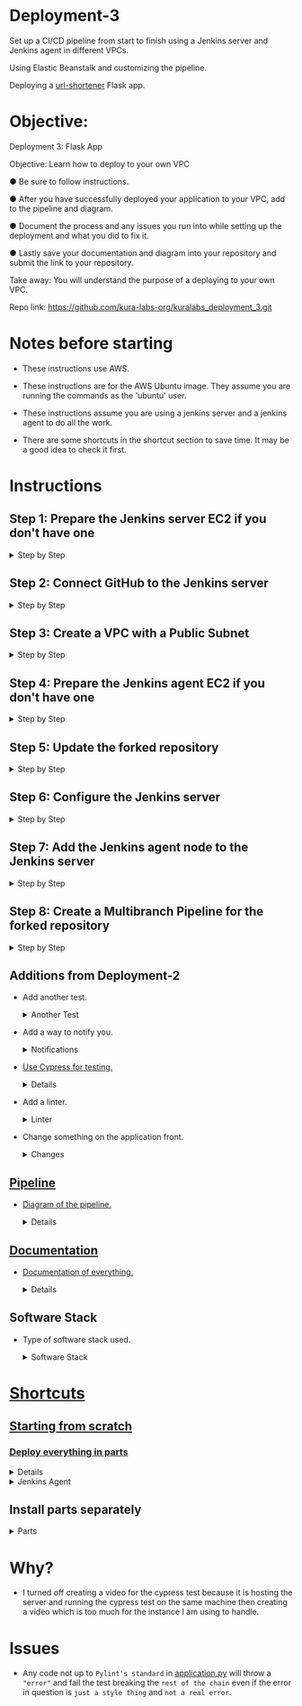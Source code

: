 # Deployment-3

Set up a CI/CD pipeline from start to finish using a Jenkins server and Jenkins agent in different VPCs.

Using Elastic Beanstalk and customizing the pipeline. 

Deploying a [url-shortener](https://github.com/RichardDeodutt/kuralabs_deployment_3) Flask app.


# Objective: 

Deployment 3: Flask App

Objective: Learn how to deploy to your own VPC

● Be sure to follow instructions.

● After you have successfully deployed your application to your VPC, add to the pipeline and diagram.

● Document the process and any issues you run into while setting up the deployment and what you did to fix it.

● Lastly save your documentation and diagram into your repository and submit the link to your repository.

Take away: You will understand the purpose of a deploying to your own VPC.

Repo link: https://github.com/kura-labs-org/kuralabs_deployment_3.git

# Notes before starting

- These instructions use AWS. 

- These instructions are for the AWS Ubuntu image. They assume you are running the commands as the 'ubuntu' user. 

- These instructions assume you are using a jenkins server and a jenkins agent to do all the work. 

- There are some shortcuts in the shortcut section to save time. It may be a good idea to check it first. 

# Instructions

## Step 1: Prepare the Jenkins server EC2 if you don't have one

<details>

<summary>Step by Step</summary>

- Create/Launch an EC2 using the AWS Console in your region of choice, `Asia Pacific (Tokyo) or ap-northeast-1` in my case. 

- Set the `Name and tags` `Name` to anything you want, `Application and OS Images (Amazon Machine Image)` to Ubuntu 64-bit (x86), `Instance type` to t2.micro. 

- Set the `Key pair(login)` to any keypair you have access to or create one. `Network Settings` set the security group to one with ports 80 and 22 open or create one with those ports open. For `Network` use the default VPC and network settings. Launch with `default settings` for the rest is fine. 

- `SSH or connect` to the ec2 when it is running. 

    Example below: 

    ```
    ssh -i ~/.ssh/keyfile.pem root@18.179.26.45
    ```
    <details>

    <summary>Single Commands</summary>

    - `Download` the `jenkins keyring` for the package repository source list. 

        Example below: 

        ```
        wget -q -O - https://pkg.jenkins.io/debian-stable/jenkins.io.key | sudo gpg --batch --yes --dearmor -o /usr/share/keyrings/jenkins.gpg
        ```

    - `Install` the `jenkins keyring` to the package repository source list. 

        Example below: 

        ```
        sudo sh -c 'echo deb [signed-by=/usr/share/keyrings/jenkins.gpg] http://pkg.jenkins.io/debian-stable binary/ > /etc/apt/sources.list.d/jenkins.list'
        ```

    - `Update` the package repository source list. 

        Example below: 

        ```
        sudo apt update
        ```

    - `Install` the `apt` packages `default-jre`. 

        Example below: 

        ```
        sudo apt install -y default-jre
        ```

    - `Install` the `apt` packages `jenkins`. 

        Example below: 

        ```
        sudo apt install -y jenkins
        ```

    - `Install` the `apt` packages `nginx`. 

        Example below: 

        ```
        sudo apt install -y nginx
        ```

    - `Install` the `apt` packages `curl`. 

        Example below: 

        ```
        sudo apt install -y curl
        ```

    - `Edit` /etc/nginx/sites-enabled/default to look like the following or `Download` and `Set` the nginx configuration. 

        <details>

        <summary>Config</summary>

        - `/etc/nginx/sites-enabled/default` file. 

            Example below: 

            ```
            sudo nano /etc/nginx/sites-enabled/default
            ```

            ```
            server {
                    listen 80;

                    root /var/www/html;

                    index index.html index.htm index.nginx-debian.html;

                    server_name _;

                    location / {
                            proxy_pass http://127.0.0.1:8080;
                            proxy_set_header Host $host;
                            proxy_set_header x-Forward-For $proxy_add_x_forwarded_for;
                    }
            }
            ```

        </details>

        <details>

        <summary>Download and Set</summary>

        - `/etc/nginx/sites-enabled/default` file. 

            Example below: 

            ```
            sudo curl -s "https://raw.githubusercontent.com/RichardDeodutt/Deployment-3/main/Configs/server-nginx-default" | sudo tee /etc/nginx/sites-enabled/default > /dev/null 2>&1
            ```

        </details>

    - `Restart` nginx

        Example below: 

        ```
        sudo systemctl restart nginx
        ```

    - `Get` the secret password and save it for future use. 

        Example below: 

        ```
        sudo cat /var/lib/jenkins/secrets/initialAdminPassword
        ```

    </details>

    <details>

    <summary>One Liner</summary>

    - `One Liner` to do do everything above at once. 

        Example below: 

        ```
        wget -q -O - https://pkg.jenkins.io/debian-stable/jenkins.io.key | sudo gpg --batch --yes --dearmor -o /usr/share/keyrings/jenkins.gpg && sudo sh -c 'echo deb [signed-by=/usr/share/keyrings/jenkins.gpg] http://pkg.jenkins.io/debian-stable binary/ > /etc/apt/sources.list.d/jenkins.list' && sudo apt update && sudo apt install -y default-jre && sudo apt install -y jenkins && sudo apt install -y nginx && sudo apt install -y curl && sudo curl -s "https://raw.githubusercontent.com/RichardDeodutt/Deployment-3/main/Configs/server-nginx-default" | sudo tee /etc/nginx/sites-enabled/default > /dev/null 2>&1 && sudo systemctl restart nginx && sudo cat /var/lib/jenkins/secrets/initialAdminPassword
        ```

    </details>

</details>

## Step 2: Connect GitHub to the Jenkins server

<details>

<summary>Step by Step</summary>

- Create/Generate a [personal access token in GitHub](https://github.com/settings/tokens) for the Jenkins server and webhook if you don't have one. I added all the `repo`, `admin:repo_hook` and `notifications` permissions. When done save the token for future use. 

- Fork the [deployment repository](https://github.com/kura-labs-org/kuralabs_deployment_3) and using this forked repository connect it to the Jenkins server webhook in the settings of the newly forked repository. 

- Connect the webhook by configuring the setting as the following. 

    <details>

    <summary>Settings</summary>

    - The `Payload URL` to your Jenkins server webhook. 

        Example `Payload URL`
        ```
        http://35.77.201.219/github-webhook/
        ```
    
    - The `Content type` to application/json. 
    
    - The `Which events would you like to trigger this webhook?` to 'Send me everything.'. 
    
    - The `Active` checkbox to checked. 

    </details>
    
- Then when everything is set click `Add webhook` to connect the forked repository to the Jenkins server webhook. 

</details>

## Step 3: Create a VPC with a Public Subnet

<details>

<summary>Step by Step</summary>

- Navigate to the `VPC` section on the AWS services list from the AWS Console and click `Create VPC`. 

- Under `Resources to create` select VPC only and under `Name tag - optional` enter a name for the VPC to recognize it easier. 

- Under `IPv4 CIDR block` leave it at IPv4 CIDR manual input and under `IPv4 CIDR` enter a cider such as `172.25.0.0/16`. 

- Everything else should be default so click `Create VPC`. 

- Once the VPC is created click on `Subnets` to go to the subnets section then click `Create subnet` and under `VPC ID` select the VPC you just created. 

- Under `Subnet name` enter a name for the subnet to recognize it easier. Under `Availability Zone` select any of them as it does not matter for now. For `IPv4 CIDR block` enter a cidr block such as `172.25.0.0/18`. 

- Everything else should be default so click `Create subnet` to create the subnet. 

- The route table should have automatically been created and we don't need to touch it so leave it alone. 

- Once the subnet is created click on `Internet gateways` to go to the Internet gateways section then if a internet gateway is not already attached to your created VPC then click `Create internet gateway`.

- Under `Name tag` enter a name for the internet gateway to recognize it easier. Once done click `Create internet gateway`. Once created attach it to your VPC to give your VPC internet. 

</details>


## Step 4: Prepare the Jenkins agent EC2 if you don't have one

<details>

<summary>Step by Step</summary>

- Create/Launch an EC2 using the AWS Console in your region of choice, `Asia Pacific (Tokyo) or ap-northeast-1` in my case. 

- Set the `Name and tags` `Name` to anything you want, `Application and OS Images (Amazon Machine Image)` to Ubuntu 64-bit (x86), `Instance type` to t2.micro. 

- Set the `Key pair(login)` to any keypair you have access to or create one. For `Network` use a different VPC than the default VPC and a public subnet and make sure `Auto-assign public IP` is enabled. `Network Settings` set the security group to one with ports 80 and 22 open or create one with those ports open. Launch with `default settings` for the rest is fine. 

- `SSH or connect` to the ec2 when it is running. 

    Example below: 

    ```
    ssh -i ~/.ssh/keyfile.pem root@18.180.26.45
    ```

    <details>

    <summary>Single Commands</summary>

    - `Update` the package repository source list. 

        Example below: 

        ```
        sudo apt update
        ```

    - `Install` the `apt` packages `default-jre`. 

        Example below: 

        ```
        sudo apt install -y default-jre
        ```

    - `Install` the `apt` packages `python3-pip`. 

        Example below: 

        ```
        sudo apt install -y python3-pip
        ```

    - `Install` the `apt` packages `python3.10-venv`. 

        Example below: 

        ```
        sudo apt install -y python3.10-venv
        ```

    - `Install` the `apt` packages `nginx`. 

        Example below: 

        ```
        sudo apt install -y nginx

    - `Edit` /etc/nginx/sites-enabled/default to look like the following or `Download` and `Set` the nginx configuration. 

        <details>

        <summary>Config</summary>

        - `/etc/nginx/sites-enabled/default` file. 

            Example below: 

            ```
            sudo nano /etc/nginx/sites-enabled/default
            ```

            ```
            server {
                    listen 80;

                    root /var/www/html;

                    index index.html index.htm index.nginx-debian.html;

                    server_name _;

                    location / {
                            proxy_pass http://127.0.0.1:8000;
                            proxy_set_header Host $host;
                            proxy_set_header x-Forward-For $proxy_add_x_forwarded_for;
                    }
            }
            ```

        </details>

        <details>

        <summary>Download and Set</summary>

        - `/etc/nginx/sites-enabled/default` file. 

            Example below: 

            ```
            sudo curl -s "https://raw.githubusercontent.com/RichardDeodutt/Deployment-3/main/Configs/agent-nginx-default" | sudo tee /etc/nginx/sites-enabled/default > /dev/null 2>&1
            ```

        </details>

    - `Restart` nginx

        Example below: 

        ```
        sudo systemctl restart nginx
        ```

    </details>

    <details>

    <summary>One Liner</summary>

    - `One Liner` to do do everything above at once. 

        Example below: 

        ```
        sudo apt update && sudo apt install -y default-jre && sudo apt install -y python3-pip && sudo apt install -y python3.10-venv && sudo apt install -y nginx && sudo curl -s https://raw.githubusercontent.com/RichardDeodutt/Deployment-3/main/Configs/agent-nginx-default | sudo tee /etc/nginx/sites-enabled/default > /dev/null 2>&1
        ```

    </details>

</details>

## Step 5: Update the forked repository

<details>

<summary>Step by Step</summary>

- This is to update the forked [deployment repository](https://github.com/RichardDeodutt/kuralabs_deployment_3) using [this repository](https://github.com/RichardDeodutt/Deployment-3). 

    <details>

    <summary>Step by Step</summary>

    - `Clone or download` [this repository](https://github.com/RichardDeodutt/Deployment-3) to get the files locally on your computer. 

        Example below: 

        ```
        git clone git@github.com:RichardDeodutt/Deployment-3.git
        ```

    - `Clone your forked repository` in my case that would be https://github.com/RichardDeodutt/kuralabs_deployment_3 if you have not already done so to have it locally on your computer. 

        Example below: 

        ```
        git clone git@github.com:RichardDeodutt/kuralabs_deployment_3.git
        ```

    - `Everything` in the folder [Modified-Application-Files](https://github.com/RichardDeodutt/Deployment-3/tree/main/Modified-Application-Files) should be `copied over` to the `root` of your forked repository. In my case that would be https://github.com/RichardDeodutt/kuralabs_deployment_3 and it should replace and overwrite the existing files there. 

        Example below: 

        ```
        cp -a Deployment-3/Modified-Application-Files/* kuralabs_deployment_3/
        ```

    - You may want to edit the [Jenkinsfile](https://github.com/RichardDeodutt/Deployment-3/blob/main/Modified-Application-Files/Jenkinsfile) on your forked repository to have the `Deploy` stage use the region of your choice in my case I selected ap-northeast-1.

    - Once these changes are made and the newly forked repository is `patched` `commit` and `push` these changes to make sure they are on your `online GitHub repository` as in the website. 

        Example below: 

        ```
        git add .
        ```

        ```
        git commit -m "Update"
        ```

        ```
        git push
        ```

    </details>

    <details>

    <summary>One Liner</summary>

    - `One Liner` to do do everything above at once. 

        Example below: 

        ```
        git clone git@github.com:RichardDeodutt/Deployment-3.git ; git clone git@github.com:RichardDeodutt/kuralabs_deployment_3.git ; cp -a Deployment-3/Modified-Application-Files/* kuralabs_deployment_3/ && cd kuralabs_deployment_3 && git add . && git commit -m "Update" && git push && cd ..
        ```

    </details>

</details>

## Step 6: Configure the Jenkins server

<details>

<summary>Step by Step</summary>

- Navigate to the Jenkins page using the url in a browser. 

    Example URL
    ```
    http://35.77.201.219/
    ```

- Enter the `secret password or initial admin password` you saved earlier or get it again and enter it then click Continue. 

    Example below: 

    ```
    sudo cat /var/lib/jenkins/secrets/initialAdminPassword
    ```

- For the `Customize Jenkins page` just click Install suggested plugins and wait for it to install the plugins `which may take some time`. 

- Once that is done you will have a `Create First Admin User` page so fill out that page and save the information for future logins then click Save and Continue. 

- After that is a `Instance Configuration` page where the default `Jenkins URL` should be correct already is similar to `http://35.77.201.219/` so click Save and Finish. 

- The next page is the `Jenkins is ready!` page where you just click Start using Jenkins to finish configuring the Jenkins server and go to the home page. 

</details>

## Step 7: Add the Jenkins agent node to the Jenkins server

<details>

<summary>Step by Step</summary>

- In the Jenkins server homepage click `Build Executor Status` to go to the Manage nodes and clouds page of the Jenkins server then when it loads the page click `+ New Node` on the next page when it loads under `Node name` enter a name for the node to recognize it easier. Under `Type` select `Permanent Agent` and click `Create`. 

- When the `Node` configuration options load enter the following. 

    <details>

    <summary>Settings</summary>

    - Under `Name` enter a name for the Agent in my case I used Jenkins-Agent if it's not there already. Under `Description` enter a description for the Agent. 

    - Under `Remote root directory` enter the following. Which is the working directory for the Jenkins agent. 

        Example below: 

        ```
        /home/ubuntu/agent
        ```

    - Under `Labels` enter the following. 

        Example below: 

        ```
        linux ubuntu ec2
        ```

    - Under `Usage` select Only build jobs with label expressions matching this node. Under `Launch method` select Launch agents via SSH. Under `Host` enter the public IP of the Jenkins agent instance. 

    - Under `Credentials` where it says `- none -` under it is `+ Add` click it to open the dropdown menu and select the `Jenkins` option. When the popup loads under `Kind` select SSH Username with private key then when it loads under `Username` enter ubuntu then under `Private Key` select `Enter directly` and then click `Add`. In the textarea that appears copy and paste the contents of your `AWS SSH pem keyfile` to get it you can just `cat` the file and copy it from the terminal. Once the key is entered click Add to save it. If you don't have a keyfile you can create one in the AWS Console and download it then do this step. 

        Example below: 

        ```
        cat ~/.ssh/keyfile.pem
        ```

    - Under `EC2 Key Pair's Private Key` where it says `- none -` click it to open the dropdown menu and select the `EC2 Key Pair's Private Key` you just added. 

    - Under `Host Key Verification Strategy` select Non verifying Verification Strategy from the dropdown menu. Under `Availability` select Keep this agent online as much as possible. 

- Once the done click `Save`. 

</details>

## Step 8: Create a Multibranch Pipeline for the forked repository

<details>

<summary>Step by Step</summary>

- In the Jenkins server homepage click `New Item` to create a new pipeline then when it loads the page enter a `item name` in my case I named it `Deployment-3` and then select `Multibranch Pipeline` clicking `OK` once done. 

- On the Configuration page for the new pipeline enter the following settings. 

    <details>

    <summary>Settings</summary>

    - On `Branch Sources` click `Add source` and select `GitHub`. On the new `GitHub section` under `Credentials` click `+ Add` and select `Jenkins`. When the popup loads under `Username` enter your exact GitHub username then under `Password` enter your exact [personal access token in GitHub](https://github.com/settings/tokens) you created and saved earlier then click `Add` to add your GitHub credentials to this Jenkins server. 
    
    - Under `Credentials` where it says `- none -` click it to open the dropdown menu and select the GitHub credentials you just added. 
    
    - Where it says `Repository HTTPS URL` under it enter your forked repository URL in my case it would be https://github.com/RichardDeodutt/kuralabs_deployment_3 then click `Validate`. It should say it's ok. 

        Example below: 

        ```
        Credentials ok. Connected to https://github.com/RichardDeodutt/kuralabs_deployment_3.
        ```
    
    - This `may not be needed` but if you created `more branches` in your fork but want to work with one you can scroll down until you see `Property strategy`. Above that should be a `Add` button, click that and select `Filter by name (with wildcards)`. Under Include enter `main` and use wildcards or * to select and exclude unwated branches in my case I had a `original` branch so under `Exclude` I entered `o*` to exclude it. 

    </details>

- Once the pipeline is configured click `Apply` and `Save`. 

</details>

## Additions from Deployment-2

- Add another test. 

    <details>

    <summary>Another Test</summary>

    - Stage below: 

        ```
        stage ('Pytest') {
            steps {
            sh '''#!/bin/bash
                source testenv/bin/activate
                py.test --verbose --junit-xml test-reports/pytest-results.xml
                '''
            }
            post{
            always {
                junit 'test-reports/pytest-results.xml'
            }
            }
        }
        ```

    - Added Test [Pytest](https://github.com/RichardDeodutt/Deployment-3/blob/main/Modified-Application-Files/test_pages.py). 

    </details>

- Add a way to notify you. 

    <details>

    <summary>Notifications</summary>

    - Download and Install [catlight](https://catlight.io/downloads). 

    - Add a `Connection` to Jenkins and enter the `Jenkins server url` then enter your credentials, the `username` and `password` you created and connect. 

    - Once connected select the projects you want `to get notifications from` and Save. 

    - It will send a desktop notification when a build `fails or passes`. 

    <details>

    <summary>Dashboard</summary>

    <br>

    <p align="center">
    <a href="https://github.com/RichardDeodutt/Deployment-3/blob/main/Images/Dashboard.png"><img src="https://github.com/RichardDeodutt/Deployment-3/blob/main/Images/Dashboard.png" />
    </p>

    </details>

    <details>

    <summary>Notifications</summary>

    <br>

    <p align="center">
    <a href="https://github.com/RichardDeodutt/Deployment-3/blob/main/Images/Notifications.png"><img src="https://github.com/RichardDeodutt/Deployment-3/blob/main/Images/Notifications.png" />
    </p>

    </details>

    <details>

    <summary>Broken</summary>

    <br>

    <p align="center">
    <a href="https://github.com/RichardDeodutt/Deployment-3/blob/main/Images/Broken.png"><img src="https://github.com/RichardDeodutt/Deployment-3/blob/main/Images/Broken.png" />
    </p>

    </details>

    </details>

- Use Cypress for testing. 

    <details>

    <summary>E2E Test with Cypress</summary>

    - Stages below: 

        ```
        stage ('Build Tools') {
            steps {
            sh '''#!/bin/bash
            source testenv/bin/activate
            node --max-old-space-size=100 /usr/bin/npm install --save-dev cypress@7.6.0
            /usr/bin/npx cypress verify
            '''
            }
        }
        ```

        ```
        stage ('Deploy') {
            steps {
            sh '''#!/bin/bash
                cd && sudo rm -r venv ; curl -s -O https://raw.githubusercontent.com/RichardDeodutt/kuralabs_deployment_3/main/appdeployment.sh && sudo chmod +x appdeployment.sh && sudo ./appdeployment.sh
                '''
            }
        }
        ```

        ```
        stage ('Cypress E2E') {
            steps {
            sh '''#!/bin/bash
                source testenv/bin/activate
                NO_COLOR=1 /usr/bin/npx cypress run --config video=false --spec cypress/integration/test.spec.js
                '''
            }
            post{
            always {
                junit 'test-reports/cypress-results.xml'
            }
            }
        }
        ```

    - Added Test [Cypress](https://github.com/RichardDeodutt/Deployment-3/blob/main/Modified-Application-Files/cypress/integration/test.spec.js). 

    - Added Config [Cypress](https://github.com/RichardDeodutt/Deployment-3/blob/main/Modified-Application-Files/cypress.json). 

    - Modified Fixed [Jenkinsfile](https://github.com/RichardDeodutt/Deployment-3/blob/main/Modified-Application-Files/Jenkinsfile). 

    </details>

- Add a linter. 

    <details>

    <summary>Linter</summary>

    - Stage below: 

        ```
        stage ('Pylint') {
            steps {
            sh '''#!/bin/bash
                source testenv/bin/activate
                pylint --output-format=text,pylint_junit.JUnitReporter:test-reports/pylint-results.xml application.py
                '''
            }
            post{
            always {
                junit 'test-reports/pylint-results.xml'
            }
            }
        }
        ```

    - Modified Pip [Requirements](https://github.com/RichardDeodutt/Deployment-3/blob/main/Modified-Application-Files/requirements.txt). 

    - Modified Fixed [Application](https://github.com/RichardDeodutt/Deployment-3/blob/main/Modified-Application-Files/application.py). 

    </details>

- Change something on the application front. 

    <details>

    <summary>Changes</summary>

    - Modified Template [Base](https://github.com/RichardDeodutt/Deployment-3/blob/main/Modified-Application-Files/templates/base.html). 

    - Modified Template [Home](https://github.com/RichardDeodutt/Deployment-3/blob/main/Modified-Application-Files/templates/home.html). 

    - Modified Style [CSS](https://github.com/RichardDeodutt/Deployment-3/blob/main/Modified-Application-Files/static/style.css). 

    <details>

    <summary>Makeover</summary>

    <br>

    <p align="center">
    <a href="https://github.com/RichardDeodutt/Deployment-3/blob/main/Images/Makeover.png"><img src="https://github.com/RichardDeodutt/Deployment-3/blob/main/Images/Makeover.png" />
    </p>

    </details>

    </details>

## Pipeline

- Diagram of the pipeline. 

    <details>

    <summary>Pipeline</summary>

    <br>

    <p align="center">
    <a href="https://github.com/RichardDeodutt/Deployment-3/blob/main/Images/Pipeline.png"><img src="https://github.com/RichardDeodutt/Deployment-3/blob/main/Images/Pipeline.png" />
    </p>

    </details>

## Documentation

- Documentation of everything. 

    <details>

    <summary>Documentation</summary>

    <br>

    - [Documentation](https://github.com/RichardDeodutt/Deployment-3/blob/main/README.md). 

    </details>

## Software Stack

- Type of software stack used. 

    <details>

    <summary>Software Stack</summary>

    <br>

    <p align="center">
    <a href="https://github.com/RichardDeodutt/Deployment-3/blob/main/Images/Stack.png"><img src="https://github.com/RichardDeodutt/Deployment-3/blob/main/Images/Stack.png" />
    </p>

    </details>

# Shortcuts

## Starting from scratch

### Deploy everything in parts

<details>

<summary>Jenkins Server</summary>

- Jenkins Server Part

    - You can use my [jenkins deployment script](https://github.com/RichardDeodutt/Deployment-3/blob/main/Deployment-Scripts/jenkinsdeployment.sh) during EC2 creation by copying and pasting it in the userdata field to automate installing Jenkins and the status check after a deployment. This will be the Jenkins server that controls the agents. 

    - If the EC2 is created already you can run the commands below to run my [jenkins deployment script](https://github.com/RichardDeodutt/Deployment-3/blob/main/Deployment-Scripts/jenkinsdeployment.sh). 

        - If this is the first time deploying, run the command below. 
            ```
            cd && curl -s -O https://raw.githubusercontent.com/RichardDeodutt/Deployment-3/main/Deployment-Scripts/jenkinsdeployment.sh && sudo chmod +x jenkinsdeployment.sh && sudo ./jenkinsdeployment.sh
            ```

        - If you want to redo the deployment, run the commmand below **but it will delete the 'Deployment-3' directory if it was created from a previous deployment.** 

            ```
            cd && sudo rm -r Deployment-3 ; curl -s -O https://raw.githubusercontent.com/RichardDeodutt/Deployment-3/main/Deployment-Scripts/jenkinsdeployment.sh && sudo chmod +x jenkinsdeployment.sh && sudo ./jenkinsdeployment.sh
            ```

</details>

<details>

<summary>Jenkins Agent</summary>

- Jenkins Agent Part

    - You can use my [agent deployment script](https://github.com/RichardDeodutt/Deployment-3/blob/main/Deployment-Scripts/agentdeployment.sh) during EC2 creation by copying and pasting it in the userdata field to automate installing the agent dependencies and the status check after a deployment. This will be the Jenkins agent that the Jenkins server controls. 

    - If the EC2 is created already you can run the commands below to run my [agent deployment script](https://github.com/RichardDeodutt/Deployment-3/blob/main/Deployment-Scripts/agentdeployment.sh). 

        - If this is the first time deploying, run the command below. 
            ```
            cd && curl -s -O https://raw.githubusercontent.com/RichardDeodutt/Deployment-3/main/Deployment-Scripts/agentdeployment.sh && sudo chmod +x agentdeployment.sh && sudo ./agentdeployment.sh
            ```

        - If you want to redo the deployment, run the commmand below **but it will delete the 'Deployment-3' directory if it was created from a previous deployment.** 

            ```
            cd && sudo rm -r Deployment-3 ; curl -s -O https://raw.githubusercontent.com/RichardDeodutt/Deployment-3/main/Deployment-Scripts/agentdeployment.sh && sudo chmod +x agentdeployment.sh && sudo ./agentdeployment.sh
            ```

</details>

## Install parts separately

<details>

<summary>Parts</summary>

- If you just want to install a specific part run the corresponding script below. 

    <details>

    <summary>Install Jenkins</summary>

    - To install Jenkins. 

        ```
        cd && curl -s -O https://raw.githubusercontent.com/RichardDeodutt/Deployment-3/main/Scripts/installjenkins.sh && sudo chmod +x installjenkins.sh && curl -s -O https://raw.githubusercontent.com/RichardDeodutt/Deployment-3/main/Scripts/libstandard.sh && sudo chmod +x libstandard.sh && sudo ./installjenkins.sh
        ```

    </details>

    <details>

    <summary>Install Jenkins Agent</summary>

    - To install the Jenkins agent dependencies. 

        ```
        cd && curl -s -O https://raw.githubusercontent.com/RichardDeodutt/Deployment-3/main/Scripts/installagent.sh && sudo chmod +x installagent.sh && curl -s -O https://raw.githubusercontent.com/RichardDeodutt/Deployment-3/main/Scripts/libstandard.sh && sudo chmod +x libstandard.sh && sudo ./installagent.sh
        ```

    </details>

    <details>

    <summary>Install Cypress Dependencies</summary>

    - To install Cypress dependencies. 

        ```
        cd && curl -s -O https://raw.githubusercontent.com/RichardDeodutt/Deployment-3/main/Scripts/installcydepends.sh && sudo chmod +x installcydepends.sh && curl -s -O https://raw.githubusercontent.com/RichardDeodutt/Deployment-3/main/Scripts/libstandard.sh && sudo chmod +x libstandard.sh && sudo ./installcydepends.sh
        ```

    </details>

    <details>

    <summary>Check Deployment Status</summary>

    - To check the status after a deployment. 

        ```
        cd && curl -s -O https://raw.githubusercontent.com/RichardDeodutt/Deployment-3/main/Scripts/statuscheck.sh && sudo chmod +x statuscheck.sh && curl -s -O https://raw.githubusercontent.com/RichardDeodutt/Deployment-3/main/Scripts/libstandard.sh && sudo chmod +x libstandard.sh && sudo ./statuscheck.sh
        ```

    </details>

    <details>

    <summary>Install The Flask App</summary>

    - To install the flask app. 

        ```
        cd && sudo rm -r venv ; curl -s -O https://raw.githubusercontent.com/RichardDeodutt/kuralabs_deployment_3/main/appdeployment.sh && sudo chmod +x appdeployment.sh && sudo ./appdeployment.sh
        ```

    </details>

</details>

# Why?

- I turned off creating a video for the cypress test because it is hosting the server and running the cypress test on the same machine then creating a video which is too much for the instance I am using to handle. 

# Issues

- Any code not up to `Pylint's standard` in [application.py](https://github.com/RichardDeodutt/Deployment-3/blob/main/Modified-Application-Files/application.py) will throw a `"error"` and fail the test breaking the `rest of the chain` even if the error in question is `just a style thing` and `not a real error`. 